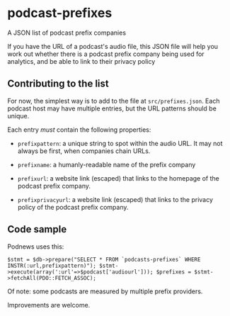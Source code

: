 # podcast-prefixes
A JSON list of podcast prefix companies

If you have the URL of a podcast's audio file, this JSON file will help you work out whether there is a podcast prefix company being used for analytics, and be able to link to their privacy policy

## Contributing to the list

For now, the simplest way is to add to the file at `src/prefixes.json`. Each podcast host may have multiple entries, but the URL patterns should be unique.

Each entry _must_ contain the following properties:

* `prefixpattern`: a unique string to spot within the audio URL. It may not always be first, when companies chain URLs.

* `prefixname`: a humanly-readable name of the prefix company

* `prefixurl`: a website link (escaped) that links to the homepage of the podcast prefix company.

* `prefixprivacyurl`: a website link (escaped) that links to the privacy policy of the podcast prefix company.

## Code sample

Podnews uses this:

```$stmt = $db->prepare("SELECT * FROM `podcasts-prefixes` WHERE INSTR(:url,prefixpattern)");
$stmt->execute(array(':url'=>$podcast['audiourl']));
$prefixes = $stmt->fetchAll(PDO::FETCH_ASSOC);```

Of note: some podcasts are measured by multiple prefix providers.

Improvements are welcome.
